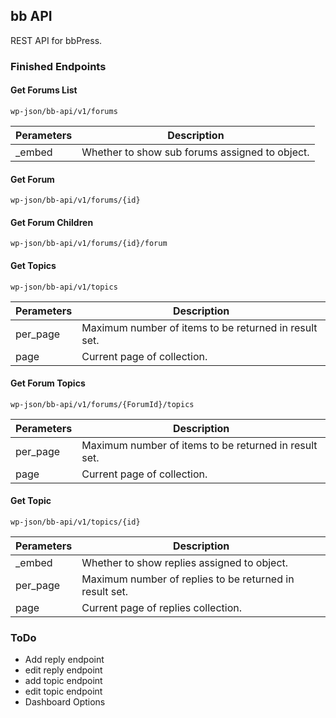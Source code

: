 ## bb API
REST API for bbPress.
 
### Finished Endpoints
#### Get Forums List
```
wp-json/bb-api/v1/forums
```
| Perameters | Description |
| ------ | ------ |
| _embed | Whether to show sub forums assigned to object. |

#### Get Forum
```
wp-json/bb-api/v1/forums/{id}
```

#### Get Forum Children
```
wp-json/bb-api/v1/forums/{id}/forum
```

#### Get Topics
```
wp-json/bb-api/v1/topics
```
| Perameters | Description |
| ------ | ------ |
| per_page | Maximum number of items to be returned in result set.|
| page | Current page of collection. |


#### Get Forum Topics
```
wp-json/bb-api/v1/forums/{ForumId}/topics
```
| Perameters | Description |
| ------ | ------ |
| per_page | Maximum number of items to be returned in result set.|
| page | Current page of collection. |


#### Get Topic
```
wp-json/bb-api/v1/topics/{id}
```
| Perameters | Description |
| ------ | ------ |
| _embed | Whether to show replies assigned to object.|
| per_page | Maximum number of replies to be returned in result set.|
| page | Current page of replies collection. |

### ToDo
- Add reply endpoint
- edit reply endpoint
- add topic endpoint
- edit topic endpoint
- Dashboard Options 
